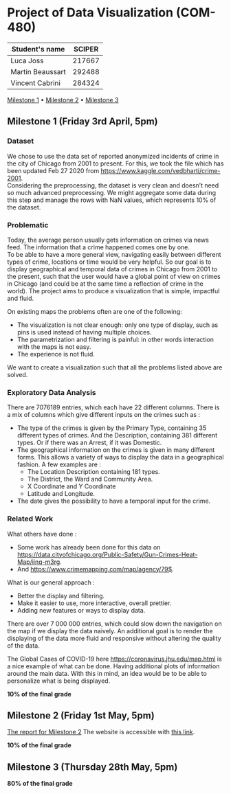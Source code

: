 # Project of Data Visualization (COM-480)

| Student's name | SCIPER |
| -------------- | ------ |
| Luca Joss | 217667 |
| Martin Beaussart | 292488 |
| Vincent Cabrini | 284324 |

[Milestone 1](#milestone-1-friday-3rd-april-5pm) • [Milestone 2](#milestone-2-friday-1st-may-5pm) • [Milestone 3](#milestone-3-thursday-28th-may-5pm)

## Milestone 1 (Friday 3rd April, 5pm)

### Dataset

We chose to use the data set of reported anonymized incidents of crime in the city of Chicago from 2001 to present. For this, we took the file which has been updated Feb 27 2020 from https://www.kaggle.com/vedbharti/crime-2001.  
Considering the preprocessing, the dataset is very clean and doesn’t need so much advanced preprocessing. We might aggregate some data during this step and manage the rows with NaN values, which represents 10% of the dataset.

### Problematic

Today, the average person usually gets information on crimes via news feed. The information that a crime happened comes one by one.  
To be able to have a more general view, navigating easily between different types of crime, locations or time would be very helpful. So our goal is to display geographical and temporal data of crimes in Chicago from 2001 to the present, such that the user would have a global point of view on crimes in Chicago (and could be at the same time a reflection of crime in the world). The project aims to produce a visualization that is simple, impactful and fluid.

On existing maps the problems often are one of the following:
* The visualization is not clear enough:  only one type of display, such as pins is used instead of having multiple choices.
* The parametrization and filtering is painful: in other words interaction with the maps is not easy.
* The experience is not fluid.

We want to create a visualization such that all the problems listed above are solved.

### Exploratory Data Analysis

There are 7076189 entries, which each have 22 different columns. There is a mix of columns which give different inputs on the crimes such as :
* The type of the crimes is given by the Primary Type, containing 35 different types of crimes. And the Description, containing 381 different types. Or if there was an Arrest, if it was Domestic.
* The geographical information on the crimes is given in many different forms. This allows a variety of ways to display the data in a geographical fashion. A few examples are :
  * The Location Description containing 181 types.
  * The District, the Ward and Community Area.
  * X Coordinate and Y Coordinate
  * Latitude and Longitude.
* The date gives the possibility to have a temporal input for the crime.

### Related Work

What others have done :
* Some work has already been done for this data on https://data.cityofchicago.org/Public-Safety/Gun-Crimes-Heat-Map/iinq-m3rg.
* And https://www.crimemapping.com/map/agency/79$.

What is our general approach :
* Better the display and filtering.
* Make it easier to use, more interactive, overall prettier.
* Adding new features or ways to display data.

There are over 7 000 000 entries, which could slow down the navigation on the map if we display the data naively. An additional goal is to render the displaying of the data more fluid and responsive without altering the quality of the data.

The Global Cases of COVID-19 here https://coronavirus.jhu.edu/map.html is a nice example of what can be done. Having additional plots of information around the main data. With this in mind, an idea would be to be able to personalize what is being displayed.

**10% of the final grade**


## Milestone 2 (Friday 1st May, 5pm)
[The report for Milestone 2](Data_Viz_Milestone_2.pdf)
The website is accessible with [this link](https://com-480-data-visualization.github.io/com-480-project-improviz/). 

**10% of the final grade**




## Milestone 3 (Thursday 28th May, 5pm)

**80% of the final grade**



